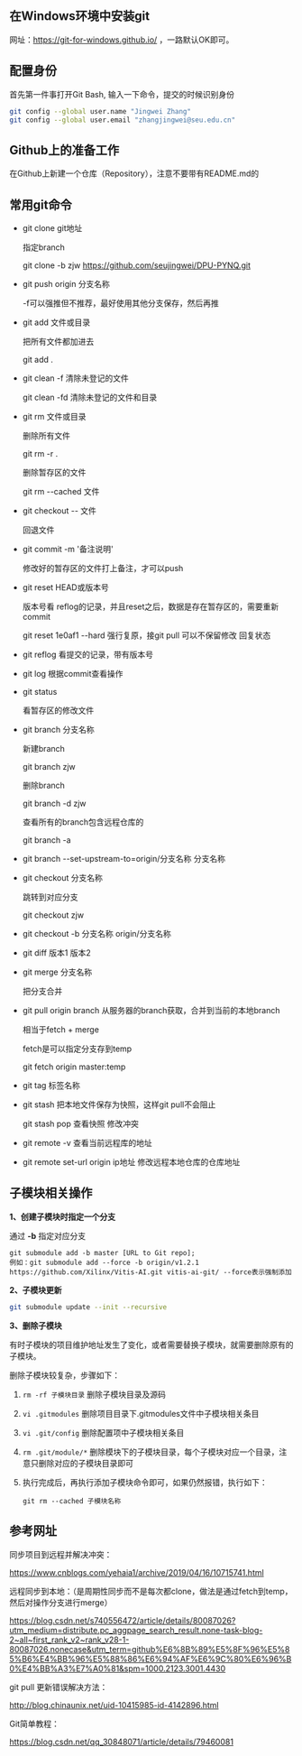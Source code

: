 ## 在Windows环境中安装git

网址：https://git-for-windows.github.io/ ，一路默认OK即可。



## 配置身份

首先第一件事打开Git Bash, 输入一下命令，提交的时候识别身份

```bash
git config --global user.name "Jingwei Zhang"
git config --global user.email "zhangjingwei@seu.edu.cn"
```



## Github上的准备工作

在Github上新建一个仓库（Repository），注意不要带有README.md的



## 常用git命令

- git clone git地址

  指定branch

  git clone -b zjw https://github.com/seujingwei/DPU-PYNQ.git

- git push origin 分支名称

  -f可以强推但不推荐，最好使用其他分支保存，然后再推 

- git add 文件或目录

  把所有文件都加进去

  git add .

- git clean -f     清除未登记的文件

  git clean -fd  清除未登记的文件和目录

- git rm 文件或目录

  删除所有文件

  git rm -r .

  删除暂存区的文件

  git rm --cached 文件

- git checkout -- 文件

  回退文件

- git commit -m '备注说明'

  修改好的暂存区的文件打上备注，才可以push

- git reset HEAD或版本号

  版本号看 reflog的记录，并且reset之后，数据是存在暂存区的，需要重新commit

  git reset 1e0af1 --hard  强行复原，接git pull 可以不保留修改 回复状态

- git reflog  看提交的记录，带有版本号

- git log  根据commit查看操作

- git status

  看暂存区的修改文件 

- git branch 分支名称

  新建branch

  git branch zjw

  删除branch

  git branch -d zjw

  查看所有的branch包含远程仓库的

  git branch -a

- git branch --set-upstream-to=origin/分支名称 分支名称

- git checkout 分支名称

  跳转到对应分支

  git checkout zjw

- git checkout -b 分支名称 origin/分支名称

- git diff 版本1 版本2

- git merge 分支名称

  把分支合并

- git pull origin branch 从服务器的branch获取，合并到当前的本地branch

  相当于fetch + merge

  fetch是可以指定分支存到temp

  git fetch origin master:temp

- git tag 标签名称

- git stash  把本地文件保存为快照，这样git pull不会阻止

  git stash pop  查看快照 修改冲突

- git remote -v  查看当前远程库的地址

- git remote set-url origin ip地址  修改远程本地仓库的仓库地址

## 子模块相关操作

**1、创建子模块时指定一个分支**

通过 **-b** 指定对应分支

```
git submodule add -b master [URL to Git repo];
例如：git submodule add --force -b origin/v1.2.1 https://github.com/Xilinx/Vitis-AI.git vitis-ai-git/ --force表示强制添加
```

**2、子模块更新**

```sh
git submodule update --init --recursive
```

**3、删除子模块**

有时子模块的项目维护地址发生了变化，或者需要替换子模块，就需要删除原有的子模块。

删除子模块较复杂，步骤如下：

1. `rm -rf 子模块目录` 删除子模块目录及源码

2. `vi .gitmodules` 删除项目目录下.gitmodules文件中子模块相关条目

3. `vi .git/config` 删除配置项中子模块相关条目

4. `rm .git/module/*` 删除模块下的子模块目录，每个子模块对应一个目录，注意只删除对应的子模块目录即可

5. 执行完成后，再执行添加子模块命令即可，如果仍然报错，执行如下：

   ```
   git rm --cached 子模块名称
   ```

## 参考网址

同步项目到远程并解决冲突：

https://www.cnblogs.com/yehaia1/archive/2019/04/16/10715741.html

远程同步到本地：（是周期性同步而不是每次都clone，做法是通过fetch到temp，然后对操作分支进行merge）

https://blog.csdn.net/s740556472/article/details/80087026?utm_medium=distribute.pc_aggpage_search_result.none-task-blog-2~all~first_rank_v2~rank_v28-1-80087026.nonecase&utm_term=github%E6%8B%89%E5%8F%96%E5%85%B6%E4%BB%96%E5%88%86%E6%94%AF%E6%9C%80%E6%96%B0%E4%BB%A3%E7%A0%81&spm=1000.2123.3001.4430

git pull 更新错误解决方法：

http://blog.chinaunix.net/uid-10415985-id-4142896.html

Git简单教程：

https://blog.csdn.net/qq_30848071/article/details/79460081
